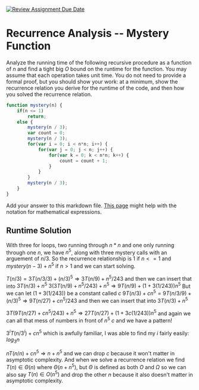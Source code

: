 [![Review Assignment Due Date](https://classroom.github.com/assets/deadline-readme-button-24ddc0f5d75046c5622901739e7c5dd533143b0c8e959d652212380cedb1ea36.svg)](https://classroom.github.com/a/OlW38W4k)
# Recurrence Analysis -- Mystery Function

Analyze the running time of the following recursive procedure as a function of
$n$ and find a tight big $O$ bound on the runtime for the function. You may
assume that each operation takes unit time. You do not need to provide a formal
proof, but you should show your work: at a minimum, show the recurrence relation
you derive for the runtime of the code, and then how you solved the recurrence
relation.

```javascript
function mystery(n) {
    if(n <= 1)
        return;
    else {
        mystery(n / 3);
        var count = 0;
        mystery(n / 3);
        for(var i = 0; i < n*n; i++) {
            for(var j = 0; j < n; j++) {
                for(var k = 0; k < n*n; k++) {
                    count = count + 1;
                }
            }
        }
        mystery(n / 3);
    }
}
```

Add your answer to this markdown file. [This
page](https://docs.github.com/en/get-started/writing-on-github/working-with-advanced-formatting/writing-mathematical-expressions)
might help with the notation for mathematical expressions.

## Runtime Solution
With three for loops, two running through $n*n$ and one only running through one $n$, we have $n^5$, along with three mystery calls with an arguement of $n / 3$. 
So the recurrence relationship is $1$ if $n <= 1$ and $mystery(n-3) + n^5$ if $n>1$ and we can start solving. 

$T(n/3) = 3T(n/3/3) + (n/3)^5 \Rightarrow 3T(n/9) + n^5/243$ and then we can insert that into $3T(n/3) + n^5$
$3(3T(n/9) + n^5/243) + n^5 \Rightarrow 9T(n/9) + (1 + 3(1/243))n^5$ But we can let $(1 + 3(1/243))$ be a constant called $c$
$9T(n/3) + cn^5 = 9T(n/3/9) + (n/3)^5 \Rightarrow 9T(n/27) + cn^5/243$ and then we can insert that into $3T(n/3) + n^5$

$3T(9T(n/27) + cn^5/243) + n^5 \Rightarrow 27T(n/27) + (1 + 3c(1/243))n^5$ and again we can all that mess of numbers in front of $n^5$ $c$ and we have a pattern! 

$3^iT(n/3^i) + cn^5$ which is awfully familiar, I was able to find my $i$ fairly easily: $log_3n$

$nT(n/n) + cn^5 \Rightarrow n + n^5$ and we can drop $c$ because it won't matter in asymptotic complexity. 
And when we solve a recurrence relation we find $T(n) \in \Theta(n)$ where $\Theta(n + n^5)$, but $\Theta$ is defined as both $O$ and $\Omega$ so we can also say $T(n) \in O(n^5)$ and drop the other $n$ because it also doesn't matter in asymptotic complexity.
